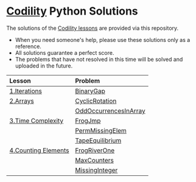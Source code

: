<a href="https://app.codility.com/programmers/">Codility</a> Python Solutions
=====

The solutions of the <a href="https://app.codility.com/programmers/">Codility lessons</a> are provided via this repository.  
* When you need someone's help, please use these solutions only as a reference.  
* All solutions guarantee a perfect score.
* The problems that have not resolved in this time will be solved and uploaded in the future.

|Lesson|Problem|
|:---|:---|
|<a href="https://app.codility.com/programmers/lessons/1-iterations/">1.Iterations</a>|<a href="https://medium.com/@young200405/codility-lesson-01-binarygap-df4f303d77aa">BinaryGap</a>|
|<a href="https://app.codility.com/programmers/lessons/2-arrays/">2.Arrays</a>|<a href="https://medium.com/@young200405/codility-lesson-02-1-cyclicrotation-5d177f8ef064">CyclicRotation</a>|
||<a href="https://medium.com/@young200405/codility-lesson-02-2-oddoccurrencesinarray-ec5098a83f43">OddOccurrencesInArray</a>|
|<a href="https://app.codility.com/programmers/lessons/3-time_complexity/">3.Time Complexity</a>|<a href="https://medium.com/@young200405/codility-lesson-03-1-frogjmp-31b44303156e">FrogJmp</a>|
||<a href="https://medium.com/@young200405/codility-lesson-03-2-permmissingelem-5154660bae2a">PermMissingElem</a>|
||<a href="https://medium.com/@young200405/codility-lesson-03-3-tapeequilibrium-8c8d8fb6e5c0">TapeEquilibrium</a>|
|<a href="https://app.codility.com/programmers/lessons/4-counting_elements/">4.Counting Elements</a>|<a href="https://medium.com/@young200405/codility-lesson-04-1-frogriverone-ad89e58572e0">FrogRiverOne</a>|
||<a href="https://medium.com/@young200405/codility-lesson-04-2-maxcounters-1c2101df32f9">MaxCounters</a>|
||<a href="https://medium.com/@young200405/codility-lesson-04-3-missinginteger-249f4f638e72">MissingInteger</a>|
